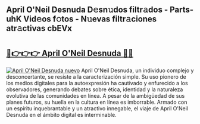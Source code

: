 ## April O'Neil Desnuda D𝚎sn𝚞dos filtr𝚊dos - Parts-uhK Vid𝚎os f𝚘tos - N𝚞evas filtr𝚊ciones atr𝚊ctivas cbEVx

# <h2><a href="http://mb1qlo.tromn.icu/?c=April+O%27Neil+Desnuda">🔗👉👉👉 April O'Neil Desnuda 🔗🔗</a></h2>

[![April O'Neil Desnuda nuevo](https://i.imgur.com/pEAQMta.gif)](http://mb1qlo.tromn.icu/?c=April+O%27Neil+Desnuda)
April O'Neil Desnuda, un individuo complejo y desconcertante, se resiste a la caracterización simple. Su uso pionero de los medios digitales para la autoexpresión ha cautivado y enfurecido a los observadores, generando debates sobre ética, identidad y la naturaleza evolutiva de las comunidades en línea. A pesar de la ambigüedad de sus planes futuros, su huella en la cultura en línea es imborrable. Armado con un espíritu inquebrantable y un atractivo innegable, el viaje de April O'Neil Desnuda en el ámbito digital es interminable.
